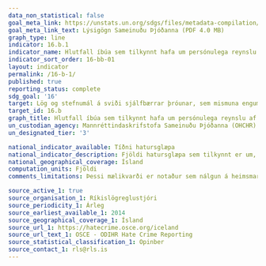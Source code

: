 ```yaml
---
data_non_statistical: false
goal_meta_link: https://unstats.un.org/sdgs/files/metadata-compilation/Metadata-Goal-10.pdf
goal_meta_link_text: Lýsigögn Sameinuðu Þjóðanna (PDF 4.0 MB)
graph_type: line
indicator: 16.b.1
indicator_name: Hlutfall íbúa sem tilkynnt hafa um persónulega reynslu af mismunun eða áreitni á síðastliðnum 12 mánuðum á grundvelli mismununar sem bönnuð er samkvæmt alþjóðlegum mannréttindalögum.
indicator_sort_order: 16-bb-01
layout: indicator
permalink: /16-b-1/
published: true
reporting_status: complete
sdg_goal: '16'
target: Lög og stefnumál á sviði sjálfbærrar þróunar, sem mismuna engum, verði efld og þeim framfylgt.
target_id: 16.b
graph_title: Hlutfall íbúa sem tilkynnt hafa um persónulega reynslu af mismunun eða áreitni á síðastliðnum 12 mánuðum á grundvelli mismununar sem bönnuð er samkvæmt alþjóðlegum mannréttindalögum.
un_custodian_agency: Mannréttindaskrifstofa Sameinuðu Þjóðanna (OHCHR)
un_designated_tier: '3'

national_indicator_available: Tíðni hatursglæpa
national_indicator_description: Fjöldi hatursglæpa sem tilkynnt er um, lögsótt og sakfellt fyrir, á hverju ári.
national_geographical_coverage: Ísland
computation_units: Fjöldi
comments_limitations: Þessi mælikvarði er notaður sem nálgun á heimsmarkmiðamælikvarða Sameinuðu Þjóðanna. Þar sem því má við komast er unnið að því að finna eða þróa íslensk gögn til að uppfylla forskrift Sameinuðu Þjóðanna. Þessi mælikvarði var fundinn í samstarfi við sérfræðinga á þessu sviði.

source_active_1: true
source_organisation_1: Ríkislögreglustjóri
source_periodicity_1: Árleg
source_earliest_available_1: 2014
source_geographical_coverage_1: Ísland
source_url_1: https://hatecrime.osce.org/iceland
source_url_text_1: OSCE - ODIHR Hate Crime Reporting
source_statistical_classification_1: Opinber
source_contact_1: rls@rls.is
---
```

